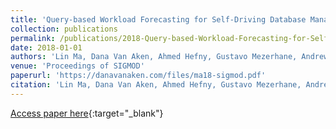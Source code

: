 ```yaml
---
title: 'Query-based Workload Forecasting for Self-Driving Database Management Systems'
collection: publications
permalink: /publications/2018-Query-based-Workload-Forecasting-for-Self-Driving-Database-Management-Systems
date: 2018-01-01
authors: 'Lin Ma, Dana Van Aken, Ahmed Hefny, Gustavo Mezerhane, Andrew Pavlo, Geoffrey J. Gordon'
venue: 'Proceedings of SIGMOD'
paperurl: 'https://danavanaken.com/files/ma18-sigmod.pdf'
citation: 'Lin Ma, Dana Van Aken, Ahmed Hefny, Gustavo Mezerhane, Andrew Pavlo, Geoffrey J. Gordon. Proceedings of SIGMOD, 2018.'
---
```

[Access paper here](https://danavanaken.com/files/ma18-sigmod.pdf){:target="_blank"}